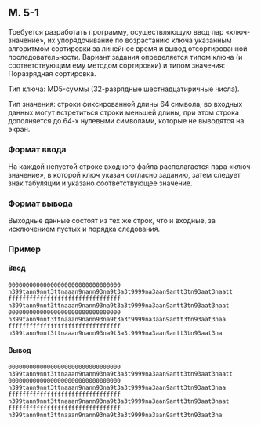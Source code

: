 ## M. 5-1
Требуется разработать программу, осуществляющую ввод пар «ключ-значение», их упорядочивание по возрастанию ключа указанным алгоритмом сортировки за линейное время и вывод отсортированной последовательности.
Вариант задания определяется типом ключа (и соответствующим ему методом сортировки) и типом значения:
Поразрядная сортировка.

Тип ключа: MD5-суммы (32-разрядные шестнадцатиричные числа).

Тип значения: строки фиксированной длины 64 символа, во входных данных могут встретиться строки меньшей длины, при этом строка дополняется до 64-х нулевыми символами, которые не выводятся на экран.

### Формат ввода
На каждой непустой строке входного файла располагается пара «ключ-значение», в которой ключ указан согласно заданию, затем следует знак табуляции и указано соответствующее значение.

### Формат вывода
Выходные данные состоят из тех же строк, что и входные, за исключением пустых и порядка следования.

### Пример
#### Ввод
```
00000000000000000000000000000000	n399tann9nnt3ttnaaan9nann93na9t3a3t9999na3aan9antt3tn93aat3naatt
ffffffffffffffffffffffffffffffff	n399tann9nnt3ttnaaan9nann93na9t3a3t9999na3aan9antt3tn93aat3naat
00000000000000000000000000000000	n399tann9nnt3ttnaaan9nann93na9t3a3t9999na3aan9antt3tn93aat3naa
ffffffffffffffffffffffffffffffff	n399tann9nnt3ttnaaan9nann93na9t3a3t9999na3aan9antt3tn93aat3na
```
#### Вывод
```
00000000000000000000000000000000	n399tann9nnt3ttnaaan9nann93na9t3a3t9999na3aan9antt3tn93aat3naatt
00000000000000000000000000000000	n399tann9nnt3ttnaaan9nann93na9t3a3t9999na3aan9antt3tn93aat3naa
ffffffffffffffffffffffffffffffff	n399tann9nnt3ttnaaan9nann93na9t3a3t9999na3aan9antt3tn93aat3naat
ffffffffffffffffffffffffffffffff	n399tann9nnt3ttnaaan9nann93na9t3a3t9999na3aan9antt3tn93aat3na
```

